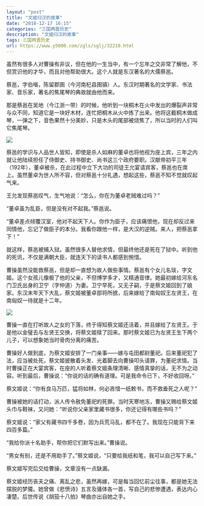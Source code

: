 ```yaml
---
layout: "post"
title: "文姬归汉的故事"
date: "2018-12-17 16:15"
categories: "三国两晋历史"
description: "文姬归汉的故事"
tags: 三国两晋历史
url: https://www.y5000.com/zgls/sglj/32210.html
---
```






虽然有很多人对曹操有非议，但在他的一生当中，有一个忘年之交非常了解他，不但赏识他的才华，而且对他帮助很大。这个人就是东汉著名的大儒蔡邕。

蔡邕，字伯喈，陈留郡圉（今河南杞县圉镇）人。东汉时期著名的文学家、书法家、音乐家，著名的焦尾琴的典故就由他而来。

那是蔡邕在吴地（今江浙一带）的时候，他听到一块桐木在火中发出的爆裂声非常与众不同，知道它是一块好木材，连忙把桐木从火中拣了出来。他将这截桐木做成琴，一弹之下，音色果然十分美妙，只是木头的尾部被烧焦了，所以当时的人们叫它焦尾琴。

![](https://img.y5000.com/uploads/allimg/180828/8-1PRQ05433246.jpg)

蔡邕的学识与人品世人皆知，即使是杀人如麻的董卓也将他视为座上宾，三年之内就让他陆续担任了侍御史、持书御史、尚书这三个政府要职。汉献帝初平三年（192年），董卓被杀，在此过程中立下大功的司徒王允宴请宾客，蔡邕也在席上。虽然董卓为世人所不容，但对蔡邕十分礼遇，想起这些，蔡邕不知不觉就叹起气来。

王允发现蔡邕叹气，生气地说：“怎么，你在为董卓老贼难过吗？”

“董卓虽为乱臣，但是没有对不起我。”蔡邕说。

“董卓差点倾覆汉室，他对不起天下人。你作为臣子，应该痛恨他，现在却反过来同情他，忘记了做臣子的本分。我看你跟他一样，是大汉的逆贼。来人，把蔡邕拿下！”

就这样，蔡邕被捕入狱。虽然很多人替他求情，但最终他还是死在了狱中。听到他的死讯，不仅是满朝大臣，就连天下的读书人都感到惋惜。

曹操虽然没能救蔡邕，但是却一直想为故人做些事情。蔡邕有个女儿名琰，字文姬。这个女孩儿像极了他的父亲，不但博学多才，又精通音律。她最初嫁给河东名门卫氏出身的卫宁（字仲道）为妻。卫宁早死，又无子嗣，于是蔡文姬回到了娘家。东汉末年天下大乱，蔡文姬被董卓部将所掳，后来嫁给了南匈奴王左贤王，在南匈奴一待就是十二年。

![](https://img.y5000.com/uploads/allimg/180828/8-1PRQ0544b52.jpg)

曹操一直在打听故人之女的下落，终于得知蔡文姬还活着，并且嫁给了左贤王。于是他以金璧去与左贤王交换，将蔡文姬赎了回来。那时蔡文姬已为左贤王生下两个儿子，可以想象她当时骨肉分离的痛苦。

曹操好人做到底，为蔡文姬安排了一门亲事——嫁与屯田都尉董祀。后来董祀犯了法，应当被处死，蔡文姬披散着头发、光着脚去向曹操叩头请罪，为董祀求情。当时曹操正在大宴宾客，在座的人听着蔡文姬条理清晰、感情真挚的话，无不为之动容。听到最后，曹操说：“你说的话的确有道理。可是我命令已下，不好收回呀。”

蔡文姬说：“你有良马万匹，猛将如林，何必吝惜一纸敕书，而不救垂死之人呢？”

曹操被她的话打动，派人传令赦免董祀的死罪。当时天寒地冻，曹操又赐给蔡文姬头巾与鞋袜，又问她：“听说你父亲家里藏书很多，你还记得有哪些书吗？”

蔡文姬说：“家父有藏书四千多卷，因为兵荒马乱，都不在了。我现在只能背下来四百多篇。”

“我给你派十名助手，帮你把它们默写出来。”曹操说。

“男女有别，还是不用助手了。”蔡文姬说，“只要给我纸和笔，我可以自己写下来。”

蔡文姬写完后交给曹操，文章没有一点缺漏。

蔡文姬经历丧夫之痛、离乱之悲，虽然再嫁，可是每当回忆前尘往事，都是她无法摆脱的梦魇。她曾做《悲愤诗》五言及骚体各一首，写自己的悲惨遭遇，表达内心凄楚。后世传说《胡笳十八拍》琴曲亦出自她之手。
